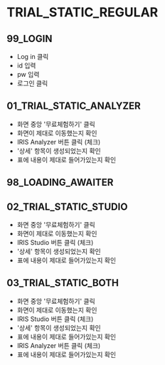 # TRIAL_STATIC_REGULAR

## 99_LOGIN

- Log in 클릭
- id 입력
- pw 입력
- 로그인 클릭

## 01_TRIAL_STATIC_ANALYZER

- 화면 중앙 '무료체험하기' 클릭
- 화면이 제대로 이동했는지 확인
- IRIS Analyzer 버튼 클릭 (체크)
- '상세' 항목이 생성되었는지 확인
- 표에 내용이 제대로 들어가있는지 확인

## 98_LOADING_AWAITER

## 02_TRIAL_STATIC_STUDIO

- 화면 중앙 '무료체험하기' 클릭
- 화면이 제대로 이동했는지 확인
- IRIS Studio 버튼 클릭 (체크)
- '상세' 항목이 생성되었는지 확인
- 표에 내용이 제대로 들어가있는지 확인

## 03_TRIAL_STATIC_BOTH

- 화면 중앙 '무료체험하기' 클릭
- 화면이 제대로 이동했는지 확인
- IRIS Studio 버튼 클릭 (체크)
- '상세' 항목이 생성되었는지 확인
- 표에 내용이 제대로 들어가있는지 확인
- IRIS Analyzer 버튼 클릭 (체크)
- 표에 내용이 제대로 들어가있는지 확인
